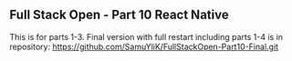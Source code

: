 ## Full Stack Open - Part 10 React Native

This is for parts 1-3. Final version with full restart including parts 1-4 is in repository:
https://github.com/SamuYliK/FullStackOpen-Part10-Final.git
